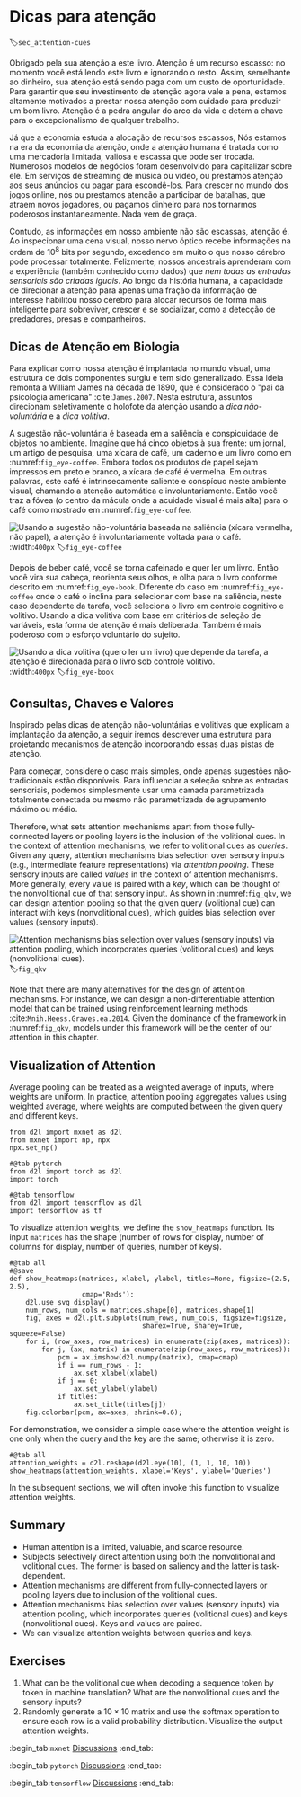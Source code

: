 # Dicas para atenção
:label:`sec_attention-cues`


Obrigado pela sua atenção
a este livro.
Atenção é um recurso escasso:
no momento
você está lendo este livro
e ignorando o resto.
Assim, semelhante ao dinheiro,
sua atenção está sendo paga com um custo de oportunidade.
Para garantir que seu investimento de atenção
agora vale a pena,
estamos altamente motivados a prestar nossa atenção com cuidado
para produzir um bom livro.
Atenção
é a pedra angular do arco da vida e
detém a chave para o excepcionalismo de qualquer trabalho.


Já que a economia estuda a alocação de recursos escassos,
Nós estamos
na era da economia da atenção,
onde a atenção humana é tratada como uma mercadoria limitada, valiosa e escassa
que pode ser trocada.
Numerosos modelos de negócios foram
desenvolvido para capitalizar sobre ele.
Em serviços de streaming de música ou vídeo,
ou prestamos atenção aos seus anúncios
ou pagar para escondê-los.
Para crescer no mundo dos jogos online,
nós ou prestamos atenção a
participar de batalhas, que atraem novos jogadores,
ou pagamos dinheiro para nos tornarmos poderosos instantaneamente.
Nada vem de graça.

Contudo,
as informações em nosso ambiente não são escassas,
atenção é.
Ao inspecionar uma cena visual,
nosso nervo óptico recebe informações
na ordem de $10^8$ bits por segundo,
excedendo em muito o que nosso cérebro pode processar totalmente.
Felizmente,
nossos ancestrais aprenderam com a experiência (também conhecido como dados)
que *nem todas as entradas sensoriais são criadas iguais*.
Ao longo da história humana,
a capacidade de direcionar a atenção
para apenas uma fração da informação de interesse
habilitou nosso cérebro
para alocar recursos de forma mais inteligente
para sobreviver, crescer e se socializar,
como a detecção de predadores, presas e companheiros.



## Dicas de Atenção em Biologia


Para explicar como nossa atenção é implantada no mundo visual,
uma estrutura de dois componentes surgiu
e tem sido generalizado.
Essa ideia remonta a William James na década de 1890,
que é considerado o "pai da psicologia americana" :cite:`James.2007`.
Nesta estrutura,
assuntos direcionam seletivamente o holofote da atenção
usando a *dica não-voluntária* e a *dica volitiva*.

A sugestão não-voluntária é baseada em
a saliência e conspicuidade de objetos no ambiente.
Imagine que há cinco objetos à sua frente:
um jornal, um artigo de pesquisa, uma xícara de café, um caderno e um livro como em :numref:`fig_eye-coffee`.
Embora todos os produtos de papel sejam impressos em preto e branco,
a xícara de café é vermelha.
Em outras palavras,
este café é intrinsecamente saliente e conspícuo neste ambiente visual,
chamando a atenção automática e involuntariamente.
Então você traz a fóvea (o centro da mácula onde a acuidade visual é mais alta) para o café como mostrado em :numref:`fig_eye-coffee`.

![Usando a sugestão não-voluntária baseada na saliência (xícara vermelha, não papel), a atenção é involuntariamente voltada para o café.](../img/eye-coffee.svg)
:width:`400px`
:label:`fig_eye-coffee`

Depois de beber café,
você se torna cafeinado e
quer ler um livro.
Então você vira sua cabeça, reorienta seus olhos,
e olha para o livro conforme descrito em :numref:`fig_eye-book`.
Diferente do caso em :numref:`fig_eye-coffee`
onde o café o inclina para
selecionar com base na saliência,
neste caso dependente da tarefa, você seleciona o livro em
controle cognitivo e volitivo.
Usando a dica volitiva com base em critérios de seleção de variáveis,
esta forma de atenção é mais deliberada.
Também é mais poderoso com o esforço voluntário do sujeito.

![Usando a dica volitiva (quero ler um livro) que depende da tarefa, a atenção é direcionada para o livro sob controle volitivo.](../img/eye-book.svg)
:width:`400px`
:label:`fig_eye-book`


## Consultas, Chaves e Valores


Inspirado pelas dicas de atenção não-voluntárias e volitivas que explicam a implantação da atenção,
a seguir iremos
descrever uma estrutura para
projetando mecanismos de atenção
incorporando essas duas pistas de atenção.

Para começar, considere o caso mais simples, onde apenas
sugestões não-tradicionais estão disponíveis.
Para influenciar a seleção sobre as entradas sensoriais,
podemos simplesmente usar
uma camada parametrizada totalmente conectada
ou mesmo não parametrizada
de agrupamento máximo ou médio.

Therefore,
what sets attention mechanisms
apart from those fully-connected layers
or pooling layers
is the inclusion of the volitional cues.
In the context of attention mechanisms,
we refer to volitional cues as *queries*.
Given any query,
attention mechanisms
bias selection over sensory inputs (e.g., intermediate feature representations)
via *attention pooling*.
These sensory inputs are called *values* in the context of attention mechanisms.
More generally,
every value is paired with a *key*,
which can be thought of the nonvolitional cue of that sensory input.
As shown in :numref:`fig_qkv`,
we can design attention pooling
so that the given query (volitional cue) can interact with keys (nonvolitional cues),
which guides bias selection over values (sensory inputs).

![Attention mechanisms bias selection over values (sensory inputs) via attention pooling, which incorporates queries (volitional cues) and keys (nonvolitional cues).](../img/qkv.svg)
:label:`fig_qkv`

Note that there are many alternatives for the design of attention mechanisms.
For instance,
we can design a non-differentiable attention model
that can be trained using reinforcement learning methods :cite:`Mnih.Heess.Graves.ea.2014`.
Given the dominance of the framework in :numref:`fig_qkv`,
models under this framework
will be the center of our attention in this chapter.


## Visualization of Attention

Average pooling
can be treated as a weighted average of inputs,
where weights are uniform.
In practice,
attention pooling aggregates values using weighted average, where weights are computed between the given query and different keys.

```{.python .input}
from d2l import mxnet as d2l
from mxnet import np, npx
npx.set_np()
```

```{.python .input}
#@tab pytorch
from d2l import torch as d2l
import torch
```

```{.python .input}
#@tab tensorflow
from d2l import tensorflow as d2l
import tensorflow as tf
```
To visualize attention weights,
we define the `show_heatmaps` function.
Its input `matrices` has the shape (number of rows for display, number of columns for display, number of queries, number of keys).

```{.python .input}
#@tab all
#@save
def show_heatmaps(matrices, xlabel, ylabel, titles=None, figsize=(2.5, 2.5),
                  cmap='Reds'):
    d2l.use_svg_display()
    num_rows, num_cols = matrices.shape[0], matrices.shape[1]
    fig, axes = d2l.plt.subplots(num_rows, num_cols, figsize=figsize,
                                 sharex=True, sharey=True, squeeze=False)
    for i, (row_axes, row_matrices) in enumerate(zip(axes, matrices)):
        for j, (ax, matrix) in enumerate(zip(row_axes, row_matrices)):
            pcm = ax.imshow(d2l.numpy(matrix), cmap=cmap)
            if i == num_rows - 1:
                ax.set_xlabel(xlabel)
            if j == 0:
                ax.set_ylabel(ylabel)
            if titles:
                ax.set_title(titles[j])
    fig.colorbar(pcm, ax=axes, shrink=0.6);
```

For demonstration,
we consider a simple case where
the attention weight is one only when the query and the key are the same; otherwise it is zero.

```{.python .input}
#@tab all
attention_weights = d2l.reshape(d2l.eye(10), (1, 1, 10, 10))
show_heatmaps(attention_weights, xlabel='Keys', ylabel='Queries')
```

In the subsequent sections,
we will often invoke this function to visualize attention weights.

## Summary

* Human attention is a limited, valuable, and scarce resource.
* Subjects selectively direct attention using both the nonvolitional and volitional cues. The former is based on saliency and the latter is task-dependent.
* Attention mechanisms are different from fully-connected layers or pooling layers due to inclusion of the volitional cues.
* Attention mechanisms bias selection over values (sensory inputs) via attention pooling, which incorporates queries (volitional cues) and keys (nonvolitional cues). Keys and values are paired.
* We can visualize attention weights between queries and keys.

## Exercises

1. What can be the volitional cue when decoding a sequence token by token in machine translation? What are the nonvolitional cues and the sensory inputs?
1. Randomly generate a $10 \times 10$ matrix and use the softmax operation to ensure each row is a valid probability distribution. Visualize the output attention weights.

:begin_tab:`mxnet`
[Discussions](https://discuss.d2l.ai/t/1596)
:end_tab:

:begin_tab:`pytorch`
[Discussions](https://discuss.d2l.ai/t/1592)
:end_tab:

:begin_tab:`tensorflow`
[Discussions](https://discuss.d2l.ai/t/1710)
:end_tab:
<!--stackedit_data:
eyJoaXN0b3J5IjpbMTA3NTcxMTYxNywtMjAxMjA1MTc2MiwxOT
Y3MjUwMDI2LDQyNzczNzU4NCwzMDQwNjg0NDUsLTE4NTUyNzU2
MzAsLTg0Nzk5MjAwN119
-->